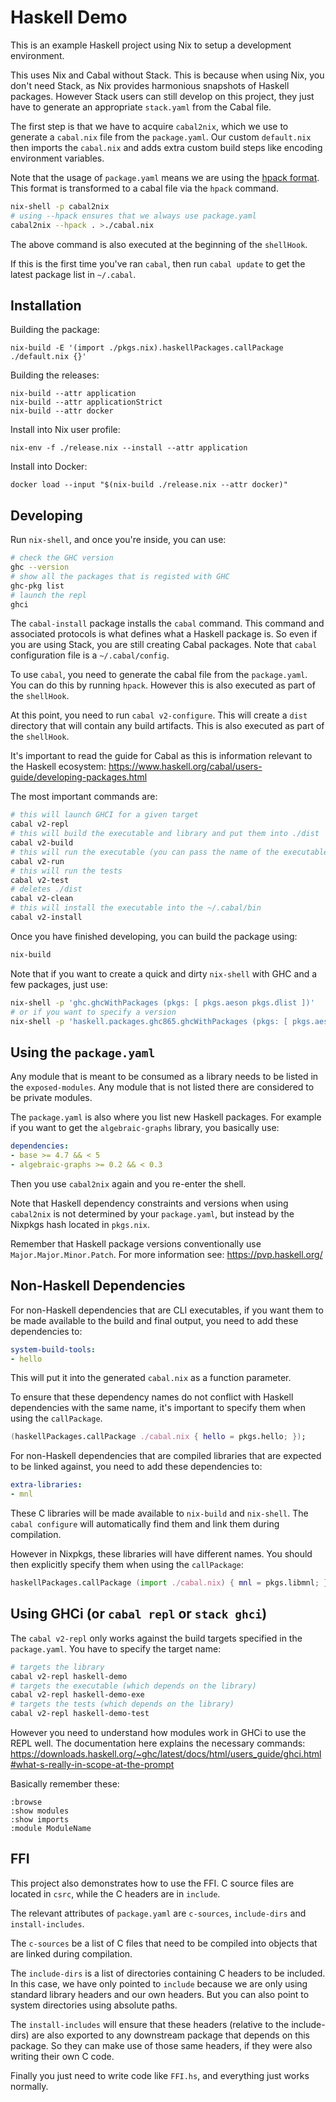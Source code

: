 # Haskell Demo

This is an example Haskell project using Nix to setup a development environment.

This uses Nix and Cabal without Stack. This is because when using Nix, you don't need Stack, as Nix provides harmonious snapshots of Haskell packages. However Stack users can still develop on this project, they just have to generate an appropriate `stack.yaml` from the Cabal file.

The first step is that we have to acquire `cabal2nix`, which we use to generate a `cabal.nix` file from the `package.yaml`. Our custom `default.nix` then imports the `cabal.nix` and adds extra custom build steps like encoding environment variables.

Note that the usage of `package.yaml` means we are using the [hpack format](https://github.com/sol/hpack). This format is transformed to a cabal file via the `hpack` command.

```sh
nix-shell -p cabal2nix
# using --hpack ensures that we always use package.yaml
cabal2nix --hpack . >./cabal.nix
```

The above command is also executed at the beginning of the `shellHook`.

If this is the first time you've ran `cabal`, then run `cabal update` to get the latest package list in `~/.cabal`.

## Installation

Building the package:

```
nix-build -E '(import ./pkgs.nix).haskellPackages.callPackage ./default.nix {}'
```

Building the releases:

```
nix-build --attr application
nix-build --attr applicationStrict
nix-build --attr docker
```

Install into Nix user profile:

```
nix-env -f ./release.nix --install --attr application
```

Install into Docker:

```
docker load --input "$(nix-build ./release.nix --attr docker)"
```

## Developing

Run `nix-shell`, and once you're inside, you can use:

```sh
# check the GHC version
ghc --version
# show all the packages that is registed with GHC
ghc-pkg list
# launch the repl
ghci
```

The `cabal-install` package installs the `cabal` command. This command and associated protocols is what defines what a Haskell package is. So even if you are using Stack, you are still creating Cabal packages. Note that `cabal` configuration file is a `~/.cabal/config`.

To use `cabal`, you need to generate the cabal file from the `package.yaml`. You can do this by running `hpack`. However this is also executed as part of the `shellHook`.

At this point, you need to run `cabal v2-configure`. This will create a `dist` directory that will contain any build artifacts. This is also executed as part of the `shellHook`.

It's important to read the guide for Cabal as this is information relevant to the Haskell ecosystem: https://www.haskell.org/cabal/users-guide/developing-packages.html

The most important commands are:

```sh
# this will launch GHCI for a given target
cabal v2-repl
# this will build the executable and library and put them into ./dist
cabal v2-build
# this will run the executable (you can pass the name of the executable)
cabal v2-run
# this will run the tests
cabal v2-test
# deletes ./dist
cabal v2-clean
# this will install the executable into the ~/.cabal/bin
cabal v2-install
```

Once you have finished developing, you can build the package using:

```sh
nix-build
```

Note that if you want to create a quick and dirty `nix-shell` with GHC and a few packages, just use:

```sh
nix-shell -p 'ghc.ghcWithPackages (pkgs: [ pkgs.aeson pkgs.dlist ])'
# or if you want to specify a version
nix-shell -p 'haskell.packages.ghc865.ghcWithPackages (pkgs: [ pkgs.aeson pkgs.dlist ])'
```

## Using the `package.yaml`

Any module that is meant to be consumed as a library needs to be listed in the `exposed-modules`. Any module that is not listed there are considered to be private modules.

The `package.yaml` is also where you list new Haskell packages. For example if you want to get the `algebraic-graphs` library, you basically use:

```yaml
dependencies:
- base >= 4.7 && < 5
- algebraic-graphs >= 0.2 && < 0.3
```

Then you use `cabal2nix` again and you re-enter the shell.

Note that Haskell dependency constraints and versions when using `cabal2nix` is not determined by your `package.yaml`, but instead by the Nixpkgs hash located in `pkgs.nix`.

Remember that Haskell package versions conventionally use `Major.Major.Minor.Patch`. For more information see: https://pvp.haskell.org/

## Non-Haskell Dependencies

For non-Haskell dependencies that are CLI executables, if you want them to be made available to the build and final output, you need to add these dependencies to:

```yaml
system-build-tools:
- hello
```

This will put it into the generated `cabal.nix` as a function parameter.

To ensure that these dependency names do not conflict with Haskell dependencies with the same name, it's important to specify them when using the `callPackage`.

```nix
(haskellPackages.callPackage ./cabal.nix { hello = pkgs.hello; });
```

For non-Haskell dependencies that are compiled libraries that are expected to be linked against, you need to add these dependencies to:

```yaml
extra-libraries:
- mnl
```

These C libraries will be made available to `nix-build` and `nix-shell`. The `cabal configure` will automatically find them and link them during compilation.

However in Nixpkgs, these libraries will have different names. You should then explicitly specify them when using the `callPackage`:

```nix
haskellPackages.callPackage (import ./cabal.nix) { mnl = pkgs.libmnl; };
```

## Using GHCi (or `cabal repl` or `stack ghci`)

The `cabal v2-repl` only works against the build targets specified in the `package.yaml`. You have to specify the target name:

```sh
# targets the library
cabal v2-repl haskell-demo
# targets the executable (which depends on the library)
cabal v2-repl haskell-demo-exe
# targets the tests (which depends on the library)
cabal v2-repl haskell-demo-test
```

However you need to understand how modules work in GHCi to use the REPL well. The documentation here explains the necessary commands: https://downloads.haskell.org/~ghc/latest/docs/html/users_guide/ghci.html#what-s-really-in-scope-at-the-prompt

Basically remember these:

```
:browse
:show modules
:show imports
:module ModuleName
```

## FFI

This project also demonstrates how to use the FFI. C source files are located in `csrc`, while the C headers are in `include`.

The relevant attributes of `package.yaml` are `c-sources`, `include-dirs` and `install-includes`.

The `c-sources` be a list of C files that need to be compiled into objects that are linked during compilation.

The `include-dirs` is a list of directories containing C headers to be included. In this case, we have only pointed to `include` because we are only using standard library headers and our own headers. But you can also point to system directories using absolute paths.

The `install-includes` will ensure that these headers (relative to the include-dirs) are also exported to any downstream package that depends on this package. So they can make use of those same headers, if they were also writing their own C code.

Finally you just need to write code like `FFI.hs`, and everything just works normally.
